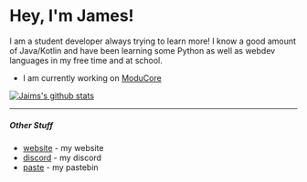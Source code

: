 # Hey, I'm James!
I am a student developer always trying to learn more! I know a good amount of Java/Kotlin and have been learning some Python as well as webdev languages in my free time and at school.

- I am currently working on [ModuCore](https://github.com/Jaimss/moducore)

[![Jaims's github stats](https://github-readme-stats.vercel.app/api?username=jaimss&show_icons=true&count_private=true&theme=dark)](https://jaims.dev)

---

##### Other Stuff
- [website](https://jaims.dev) - my website
- [discord](https://discord.jaims.dev) - my discord
- [paste](https://paste.jaims.dev) - my pastebin 
